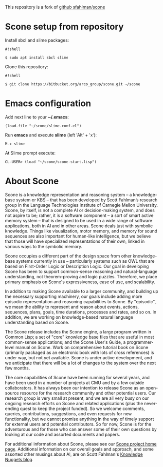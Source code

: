 This repository is a fork of [github sfahlman/scone](https://github.com/sfahlman/scone)

Scone setup from repository
===========================

Install sbcl and slime packages:

```
#!shell

$ sudo apt install sbcl slime
```

Clone this repository:

```
#!shell

$ git clone https://bitbucket.org/arco_group/scone.git ~/scone
```

Emacs configuration
===================

Add next line to your **~/.emacs**:

```
(load-file "~/scone/slime-conf.el")
```

Run **emacs** and execute **slime** (left 'Alt' + 'x'):

```
M-x slime
```

At Slime prompt execute:

```
CL-USER> (load "~/scone/scone-start.lisp")
```


About Scone
===========

Scone is a knowledge representation and reasoning system – a knowledge-base system or KBS – that has been developed by Scott Fahlman’s research group in the Language Technologies Institute of Carnegie Mellon University.  Scone, by itself, is not a complete AI or decision-making system, and does not aspire to be; rather, it is a software component – a sort of smart active memory system – that is designed to be used in a wide range of software applications, both in AI and in other areas.  Scone deals just with symbolic knowledge. Things like visualization, motor memory, and memory for sound sequences are also important for human-like intelligence, but we believe that those will have specialized representations of their own, linked in various ways to the symbolic memory.

Scone occupies a different part of the design space from other knowledge-base systems currently in use – particularly systems such as OWL that are based on First-Order Logic or Description Logic.  Our goal in developing Scone has been to support common-sense reasoning and natural-language understanding, not theorem-proving and logic puzzles.  Therefore, we place primary emphasis on Scone's expressiveness, ease of use, and scalability.

In addition to making Scone available to a larger community, and building up the necessary supporting machinery, our goals include adding more episodic representation and reasoning capabilities to Scone.  By "episodic", we mean the ability to represent and reason about events, actions, sequences, plans, goals, time durations, processes and rates, and so on.  In addition, we are working on knowledge-based natural language understanding based on Scone.

The Scone release includes the Scone engine, a large program written in Common Lisp; a set of "core" knowledge base files that are useful in most common-sense applications; and the Scone User's Guide, a programmer-level manual on Scone.  Work on comprehensive tutorial book on Scone (primarily packaged as an electronic book with lots of cross references) is under way, but not yet available.  Scone is under active development, and we anticipate that there will be a lot of changes to the system over the next few months.

The core capabilities of Scone have been running for several years, and have been used in a number of projects at CMU and by a few outside collaborators.  It has always been our intention to release Scone as an open-source resource for the research community and other potential users.  Our research group is very small at present, and we are all very busy on our ongoing research efforts on Scone and related applications (plus the never-ending quest to keep the project funded).  So we welcome comments, queries, contributions, suggestions, and even requests for new functionality, but we cannot promise anything in the way of timely support for external users and potential contributors.  So for now, Scone is for the adventurous and for those who can answer some of their own questions by looking at our code and assorted documents and papers.

For additional information about Scone, please see our [Scone project home page](http://www.cs.cmu.edu/~sef/scone/).  Additional information on our overall goals and approach, and some assorted other musings about AI, are on Scott Fahlman's [Knowledge Nuggets blog](http://www.cs.cmu.edu/~nuggets).



